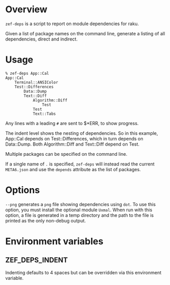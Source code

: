 # Overview

`zef-deps` is a script to report on module dependencies for raku.

Given a list of package names on the command line, generate a listing of all
dependencies, direct and indirect.

# Usage

```
% zef-deps App::Cal
App::Cal
    Terminal::ANSIColor
    Test::Differences
        Data::Dump
        Text::Diff
            Algorithm::Diff
                Test
            Test
            Text::Tabs
```

Any lines with a leading `#` are sent to $*ERR, to show progress.

The indent level shows the nesting of dependencies. So in this example, App::Cal depends
on Test::Differences, which in turn depends on Data::Dump.  Both Algorithm::Diff and
Text::Diff depend on Test.

Multiple packages can be specified on the command line.

If a single name of `.` is specified, `zef-deps` will instead read the current
`META6.json` and use the `depends` attribute as the list of packages.

# Options

`--png` generates a `png` file showing dependencies using `dot`. To use this option,
you must install the optional module `Uxmal`. When run with this option, a file is generated in a temp
directory and the path to the file is printed as the only non-debug output.

# Environment variables

## ZEF_DEPS_INDENT

Indenting defaults to 4 spaces but can be overridden via this environment variable.
